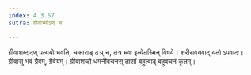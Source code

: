 ```yaml
---
index: 4.3.57
sutra: ग्रीवाभ्योऽण् च

---
```

ग्रीवाशब्दादण् प्रत्ययो भवति, चकाराड् ढञ् च, तत्र भवः इत्येतस्मिन् विषये। शरीरावयवाद् यतो ऽपवादः। ग्रीवासु भवं ग्रैवम्, ग्रैवेयम्। ग्रीवाशब्दो धमनीवचनस् तासां बहुत्वाद् बहुवचनं कृतम्।